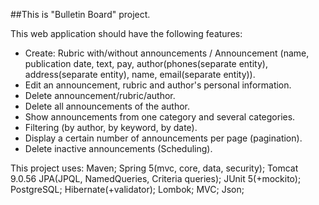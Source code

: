 ##This is "Bulletin Board" project.

This web application should have the following features:
- Create:
Rubric with/without announcements /
Announcement (name, publication date, text, pay, author(phones(separate entity), 
address(separate entity), name, email(separate entity)).
- Edit an announcement, rubric and author's personal information. 
- Delete announcement/rubric/author. 
- Delete all announcements of the author. 
- Show announcements from one category and several categories. 
- Filtering (by author, by keyword, by date). 
- Display a certain number of announcements per page (pagination).
- Delete inactive announcements (Scheduling).

This project uses:
Maven;
Spring 5(mvc, core, data, security);
Tomcat 9.0.56
JPA(JPQL, NamedQueries, Criteria queries);
JUnit 5(+mockito);
PostgreSQL;
Hibernate(+validator);
Lombok;
MVC;
Json;


